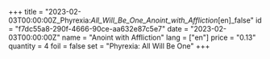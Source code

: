 +++
title = "2023-02-03T00:00:00Z_Phyrexia:_All_Will_Be_One_Anoint_with_Affliction_[en]_false"
id = "f7dc55a8-290f-4666-90ce-aa632e87c5e7"
date = "2023-02-03T00:00:00Z"
name = "Anoint with Affliction"
lang = ["en"]
price = "0.13"
quantity = 4
foil = false
set = "Phyrexia: All Will Be One"
+++
